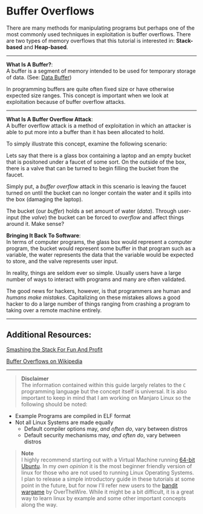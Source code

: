 # Buffer Overflows

There are many methods for manipulating programs but perhaps one of the most
commonly used techniques in exploitation is buffer overflows. There are two 
types of memory overflows that this tutorial is interested in: **Stack-based** 
and **Heap-based**.
  
---
  
**What Is A Buffer?**:  
A buffer is a segment of memory intended to be used for temporary storage of 
data. (See: [Data Buffer](https://en.wikipedia.org/wiki/Data_buffer))

In programming buffers are quite often fixed size or have otherwise expected 
size ranges. This concept is important when we look at exploitation because of 
buffer overflow attacks.
  
---
  
**What Is A Buffer Overflow Attack**:  
A buffer overflow attack is a method of exploitation in which an attacker is
able to put more into a buffer than it has been allocated to hold.
  
To simply illustrate this concept, examine the following scenario:  
  
Lets say that there is a glass box containing a laptop and an empty bucket 
that is positoned under a faucet of some sort. On the outside of the box, there 
is a valve that can be turned to begin filling the bucket from the faucet.
  
Simply put, a _buffer overflow_ attack in this scenario is leaving the faucet 
turned on until the bucket can no longer contain the water and it spills into 
the box (damaging the laptop).
  
The bucket (our _buffer_) holds a set amount of water (_data_). Through 
user-input (the _valve_) the bucket can be forced to _overflow_ and affect 
things around it. Make sense?
  
  
**Bringing It Back To Software**:  
In terms of computer programs, the glass box would represent a computer 
program, the bucket would represent some buffer in that program such as a 
variable, the water represents the data that the variable would be expected to 
store, and the valve represents user input.

In reality, things are seldom ever so simple. Usually users have a large number 
of ways to interact with programs and many are often validated. 

The good news for hackers, however, is that programmers are human and _humans 
make mistakes_. Capitalizing on these mistakes allows a good hacker to do a 
large number of things ranging from crashing a program to taking over a remote 
machine entirely.

---

## Additional Resources:  
[Smashing the Stack For Fun And Profit]()

[Buffer Overflows on Wikipedia](https://en.wikipedia.org/wiki/Buffer_overflow)


---

> **Disclaimer**  
The information contained within this guide largely relates to the `C`
programming language but the concept itself is universal. It is also important 
to keep in mind that I am working on Manjaro Linux so the following should be
noted:  
- Example Programs are compiled in ELF format
- Not all Linux Systems are made equally
  - Default compiler options may, _and often do_, vary between distros
  - Default security mechanisms may, _and often do_, vary between distros

> **Note**  
I highly recommend starting out with a Virtual Machine running [64-bit Ubuntu](
https://www.ubuntu.com/download/desktop). In my _own opinion_ it is the most
beginner friendly version of linux for those who are not used to running Linux
Operating Systems. I plan to release a simple introductory guide in these
tutorials at some point in the future, but for now I'll refer new users to
the [bandit wargame](http://overthewire.org/wargames/bandit/) by OverTheWire.
While it might be a bit difficult, it is a great way to learn linux by example
and some other important concepts along the way.
